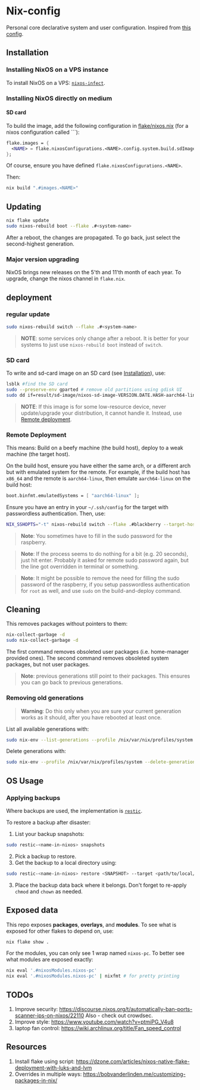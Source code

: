 # Nix-config
Personal core declarative system and user configuration.
Inspired from [this config](https://github.com/ambroisie/nix-config/tree/main).




## Installation
### Installing NixOS on a VPS instance
To install NixOS on a VPS: [`nixos-infect`](https://github.com/elitak/nixos-infect).

### Installing NixOS directly on medium
#### SD card
To build the image, add the following configuration in [flake/nixos.nix](/flake/nixos.nix) (for a nixos configuration called `<NAME>``):
```nix
flake.images = {
  <NAME> = flake.nixosConfigurations.<NAME>.config.system.build.sdImage;
};
```
Of course, ensure you have defined `flake.nixosConfigurations.<NAME>`.

Then:
```bash
nix build ".#images.<NAME>"
````



## Updating
```bash
nix flake update
sudo nixos-rebuild boot --flake .#<system-name>
```
After a reboot, the changes are propagated.
To go back, just select the second-highest generation.

### Major version upgrading
NixOS brings new releases on the 5'th and 11'th month of each year. To upgrade, change the nixos channel in `flake.nix`.



## deployment
### regular update
```bash
sudo nixos-rebuild switch --flake .#<system-name>
```
> **NOTE**: some services only change after a reboot. It is better for your systems to just use `nixos-rebuild boot` instead of `switch`.

### SD card
To write and sd-card image on an SD card (see [Installation](#Installation)), use:
```bash
lsblk #find the SD card
sudo --preserve-env gparted # remove old partitions using gdisk UI
sudo dd if=result/sd-image/nixos-sd-image-VERSION.DATE.HASH-aarch64-linux.img of=/dev/sdX bs=1024k status=progress
```

> **NOTE**: If this image is for some low-resource device, never update/upgrade your distribution, it cannot handle it. Instead, use [Remote deployment](#Remote%20deployment).

### Remote Deployment
This means: Build on a beefy machine (the build host), deploy to a weak machine (the target host).

On the build host, ensure you have either the same arch, or a different arch but with emulated system for the remote.
For example, if the build host has `x86_64` and the remote is `aarch64-linux`, then emulate `aarch64-linux` on the build host:
```nix
boot.binfmt.emulatedSystems = [ "aarch64-linux" ];
```

Ensure you have an entry in your `~/.ssh/config` for the target with passwordless authentication.
Then, use:
```bash
NIX_SSHOPTS="-t" nixos-rebuild switch --flake .#blackberry --target-host blackberry-local --use-remote-sudo
```

> **Note**: You sometimes have to fill in the sudo password for the raspberry.

> **Note**: If the process seems to do nothing for a bit (e.g. 20 seconds), just hit enter. Probably it asked for remote sudo password again, but the line got overridden in terminal or something.

> **Note**: It might be possible to remove the need for filling the sudo password of the raspberry, if you setup passwordless authentication for `root` as well, and use `sudo` on the build-and-deploy command.



## Cleaning
This removes packages without pointers to them:
```bash
nix-collect-garbage -d
sudo nix-collect-garbage -d
```
The first command removes obsoleted user packages (i.e. home-manager provided ones).
The second command removes obsoleted system packages, but not user packages.

> **Note**: previous generations still point to their packages. This ensures you can go back to previous generations.


### Removing old generations
> **Warning**: Do this only when you are sure your current generation works as it should, after you have rebooted at least once.

List all available generations with:
```bash
sudo nix-env --list-generations --profile /nix/var/nix/profiles/system
```

Delete generations with:
```bash
sudo nix-env --profile /nix/var/nix/profiles/system --delete-generations 1 2 3 <any other generation numbers>
```



## OS Usage
### Applying backups
Where backups are used, the implementation is [`restic`](https://restic.readthedocs.io/en/latest/index.html).

To restore a backup after disaster:
1. List your backup snapshots:
  ```bash
  sudo restic-<name-in-nixos> snapshots
  ```
2. Pick a backup to restore.
3. Get the backup to a local directory using:
  ```bash
  sudo restic-<name-in-nixos> restore <SNAPSHOT> --target <path/to/local/dir/>
  ```
3. Place the backup data back where it belongs. Don't forget to re-apply `chmod` and `chown` as needed.



## Exposed data
This repo exposes **packages**, **overlays**, and **modules**.
To see what is exposed for other flakes to depend on, use:
```bash
nix flake show .
```

For the modules, you can only see 1 wrap named `nixos-pc`. To better see what modules are exposed exactly:
```bash
nix eval '.#nixosModules.nixos-pc'
nix eval '.#nixosModules.nixos-pc' | nixfmt # for pretty printing
```

## TODOs
1. Improve security: https://discourse.nixos.org/t/automatically-ban-ports-scanner-ips-on-nixos/22110
   Also - check out crowdsec.
2. Improve style: https://www.youtube.com/watch?v=ptmiPG_V4u8
3. laptop fan control: https://wiki.archlinux.org/title/Fan_speed_control

## Resources
1. Install flake using script: https://dzone.com/articles/nixos-native-flake-deployment-with-luks-and-lvm
2. Overrides in multiple ways: https://bobvanderlinden.me/customizing-packages-in-nix/




